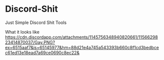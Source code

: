 # Discord-Shit
Just Simple Discord Shit Tools


What it looks like 
https://cdn.discordapp.com/attachments/1145756348940820661/1156629823414870037/Gay.PNG?ex=6515aaf7&is=65145977&hm=88d21e4a745a543393b660c8f1cd3bedbcec61ed13e18ead7a69ce0690c8ec22&
